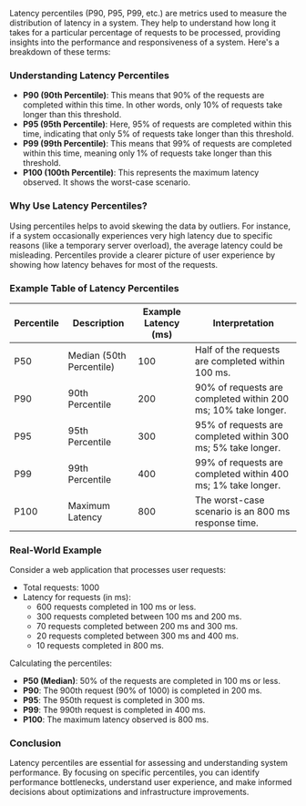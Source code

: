 Latency percentiles (P90, P95, P99, etc.) are metrics used to measure the distribution of latency in a system. They help to understand how long it takes for a particular percentage of requests to be processed, providing insights into the performance and responsiveness of a system. Here's a breakdown of these terms:

### Understanding Latency Percentiles

- **P90 (90th Percentile)**: This means that 90% of the requests are completed within this time. In other words, only 10% of requests take longer than this threshold.
- **P95 (95th Percentile)**: Here, 95% of requests are completed within this time, indicating that only 5% of requests take longer than this threshold.
- **P99 (99th Percentile)**: This means that 99% of requests are completed within this time, meaning only 1% of requests take longer than this threshold.
- **P100 (100th Percentile)**: This represents the maximum latency observed. It shows the worst-case scenario.

### Why Use Latency Percentiles?

Using percentiles helps to avoid skewing the data by outliers. For instance, if a system occasionally experiences very high latency due to specific reasons (like a temporary server overload), the average latency could be misleading. Percentiles provide a clearer picture of user experience by showing how latency behaves for most of the requests.

### Example Table of Latency Percentiles

| **Percentile** | **Description**                     | **Example Latency (ms)** | **Interpretation**                             |
|----------------|-------------------------------------|--------------------------|------------------------------------------------|
| P50            | Median (50th Percentile)           | 100                      | Half of the requests are completed within 100 ms. |
| P90            | 90th Percentile                     | 200                      | 90% of requests are completed within 200 ms; 10% take longer. |
| P95            | 95th Percentile                     | 300                      | 95% of requests are completed within 300 ms; 5% take longer. |
| P99            | 99th Percentile                     | 400                      | 99% of requests are completed within 400 ms; 1% take longer. |
| P100           | Maximum Latency                     | 800                      | The worst-case scenario is an 800 ms response time. |

### Real-World Example

Consider a web application that processes user requests:

- Total requests: 1000
- Latency for requests (in ms):
    - 600 requests completed in 100 ms or less.
    - 300 requests completed between 100 ms and 200 ms.
    - 70 requests completed between 200 ms and 300 ms.
    - 20 requests completed between 300 ms and 400 ms.
    - 10 requests completed in 800 ms.

Calculating the percentiles:

- **P50 (Median)**: 50% of the requests are completed in 100 ms or less.
- **P90**: The 900th request (90% of 1000) is completed in 200 ms.
- **P95**: The 950th request is completed in 300 ms.
- **P99**: The 990th request is completed in 400 ms.
- **P100**: The maximum latency observed is 800 ms.

### Conclusion

Latency percentiles are essential for assessing and understanding system performance. By focusing on specific percentiles, you can identify performance bottlenecks, understand user experience, and make informed decisions about optimizations and infrastructure improvements.